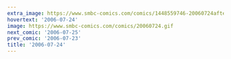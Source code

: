 ```yaml
---
extra_image: https://www.smbc-comics.com/comics/1448559746-20060724after.png
hovertext: '2006-07-24'
image: https://www.smbc-comics.com/comics/20060724.gif
next_comic: '2006-07-25'
prev_comic: '2006-07-23'
title: '2006-07-24'
---
```


